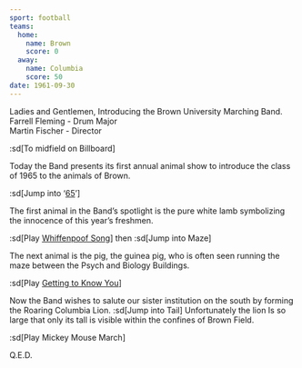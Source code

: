 ```yaml
---
sport: football
teams:
  home:
    name: Brown
    score: 0
  away:
    name: Columbia
    score: 50
date: 1961-09-30
---
```


Ladies and Gentlemen, Introducing the Brown University Marching Band.\
Farrell Fleming - Drum Major\
Martin Fischer - Director

:sd[To midfield on Billboard]

Today the Band presents its first annual animal show to introduce the class of 1965 to the animals of Brown.

:sd[Jump into ‘<u>65</u>’]

The first animal in the Band’s spotlight is the pure white lamb symbolizing the innocence of this year’s freshmen.

:sd[Play <u>Whiffenpoof Song</u>] then :sd[Jump into Maze]

The next animal is the pig, the guinea pig, who is often seen running the maze between the Psych and Biology Buildings.

:sd[Play <u>Getting to Know You</u>]

Now the Band wishes to salute our sister institution on the south by forming the Roaring Columbia Lion. :sd[Jump into Tail] Unfortunately the lion Is so large that only its tall is visible within the confines of Brown Field.

:sd[Play Mickey Mouse March]

Q.E.D.
